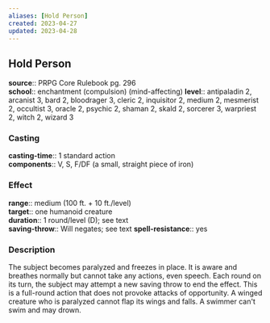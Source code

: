 ```yaml
---
aliases: [Hold Person]
created: 2023-04-27
updated: 2023-04-28
---
```


## Hold Person

**source**:: PRPG Core Rulebook pg. 296  
**school**:: enchantment (compulsion) (mind-affecting)
**level**:: antipaladin 2, arcanist 3, bard 2, bloodrager 3, cleric 2, inquisitor 2, medium 2, mesmerist 2, occultist 3, oracle 2, psychic 2, shaman 2, skald 2, sorcerer 3, warpriest 2, witch 2, wizard 3

### Casting

**casting-time**:: 1 standard action  
**components**:: V, S, F/DF (a small, straight piece of iron)

### Effect

**range**:: medium (100 ft. + 10 ft./level)  
**target**:: one humanoid creature  
**duration**:: 1 round/level (D); see text  
**saving-throw**:: Will negates; see text
**spell-resistance**:: yes

### Description

The subject becomes paralyzed and freezes in place. It is aware and breathes normally but cannot take any actions, even speech. Each round on its turn, the subject may attempt a new saving throw to end the effect. This is a full-round action that does not provoke attacks of opportunity. A winged creature who is paralyzed cannot flap its wings and falls. A swimmer can't swim and may drown.
